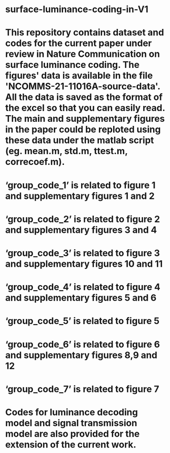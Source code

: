 # surface-luminance-coding-in-V1
# This repository contains dataset and codes for the current paper under review in Nature Communication on surface luminance coding. The figures' data is available in the file 'NCOMMS-21-11016A-source-data'. All the data is saved as the format of the excel so that you can easily read. The main and supplementary figures in the paper could be reploted using these data under the matlab script (eg. mean.m, std.m, ttest.m, correcoef.m). 
# ‘group_code_1’ is related to figure 1 and supplementary figures 1 and 2
# ‘group_code_2’ is related to figure 2 and supplementary figures 3 and 4
# ‘group_code_3’ is related to figure 3 and supplementary figures 10 and 11
# ‘group_code_4’ is related to figure 4 and supplementary figures 5 and 6
# ‘group_code_5’ is related to figure 5 
# ‘group_code_6’ is related to figure 6 and supplementary figures 8,9 and 12
# ‘group_code_7’ is related to figure 7 

# Codes for luminance decoding model and signal transmission model are also provided for the extension of the current work.
